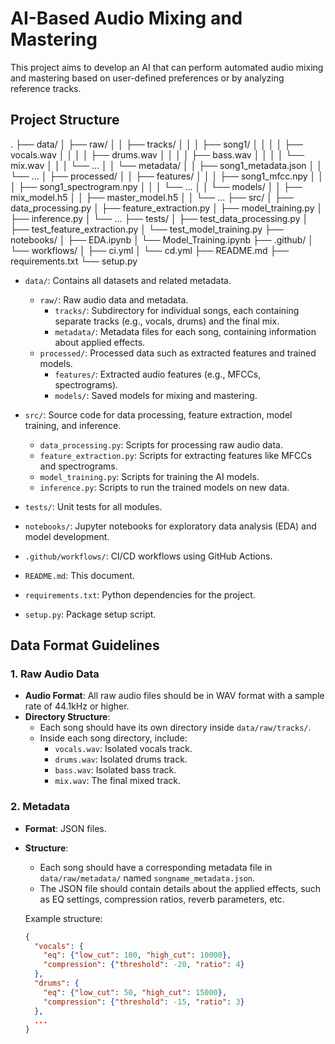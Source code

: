 # AI-Based Audio Mixing and Mastering

This project aims to develop an AI that can perform automated audio mixing and mastering based on user-defined preferences or by analyzing reference tracks.

## Project Structure
.
├── data/
│   ├── raw/
│   │   ├── tracks/
│   │   │   ├── song1/
│   │   │   │   ├── vocals.wav
│   │   │   │   ├── drums.wav
│   │   │   │   ├── bass.wav
│   │   │   │   └── mix.wav
│   │   │   └── ...
│   │   └── metadata/
│   │       ├── song1_metadata.json
│   │       └── ...
│   ├── processed/
│   │   ├── features/
│   │   │   ├── song1_mfcc.npy
│   │   │   ├── song1_spectrogram.npy
│   │   │   └── ...
│   │   └── models/
│   │       ├── mix_model.h5
│   │       ├── master_model.h5
│   │       └── ...
├── src/
│   ├── data_processing.py
│   ├── feature_extraction.py
│   ├── model_training.py
│   ├── inference.py
│   └── ...
├── tests/
│   ├── test_data_processing.py
│   ├── test_feature_extraction.py
│   └── test_model_training.py
├── notebooks/
│   ├── EDA.ipynb
│   └── Model_Training.ipynb
├── .github/
│   └── workflows/
│       ├── ci.yml
│       └── cd.yml
├── README.md
├── requirements.txt
└── setup.py


- `data/`: Contains all datasets and related metadata.
  - `raw/`: Raw audio data and metadata.
    - `tracks/`: Subdirectory for individual songs, each containing separate tracks (e.g., vocals, drums) and the final mix.
    - `metadata/`: Metadata files for each song, containing information about applied effects.
  - `processed/`: Processed data such as extracted features and trained models.
    - `features/`: Extracted audio features (e.g., MFCCs, spectrograms).
    - `models/`: Saved models for mixing and mastering.

- `src/`: Source code for data processing, feature extraction, model training, and inference.
  - `data_processing.py`: Scripts for processing raw audio data.
  - `feature_extraction.py`: Scripts for extracting features like MFCCs and spectrograms.
  - `model_training.py`: Scripts for training the AI models.
  - `inference.py`: Scripts to run the trained models on new data.

- `tests/`: Unit tests for all modules.

- `notebooks/`: Jupyter notebooks for exploratory data analysis (EDA) and model development.

- `.github/workflows/`: CI/CD workflows using GitHub Actions.

- `README.md`: This document.

- `requirements.txt`: Python dependencies for the project.

- `setup.py`: Package setup script.

## Data Format Guidelines

### 1. Raw Audio Data

- **Audio Format**: All raw audio files should be in WAV format with a sample rate of 44.1kHz or higher.
- **Directory Structure**: 
  - Each song should have its own directory inside `data/raw/tracks/`.
  - Inside each song directory, include:
    - `vocals.wav`: Isolated vocals track.
    - `drums.wav`: Isolated drums track.
    - `bass.wav`: Isolated bass track.
    - `mix.wav`: The final mixed track.

### 2. Metadata

- **Format**: JSON files.
- **Structure**:
  - Each song should have a corresponding metadata file in `data/raw/metadata/` named `songname_metadata.json`.
  - The JSON file should contain details about the applied effects, such as EQ settings, compression ratios, reverb parameters, etc.
  
  Example structure:
  ```json
  {
    "vocals": {
      "eq": {"low_cut": 100, "high_cut": 10000},
      "compression": {"threshold": -20, "ratio": 4}
    },
    "drums": {
      "eq": {"low_cut": 50, "high_cut": 15000},
      "compression": {"threshold": -15, "ratio": 3}
    },
    ...
  }
